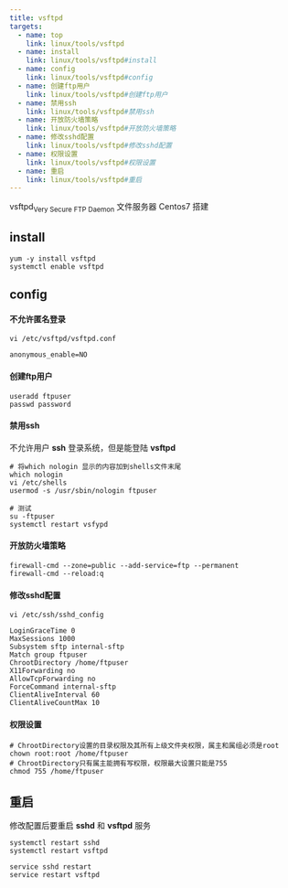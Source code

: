 ```yaml
---
title: vsftpd
targets:
  - name: top
    link: linux/tools/vsftpd
  - name: install
    link: linux/tools/vsftpd#install
  - name: config
    link: linux/tools/vsftpd#config
  - name: 创建ftp用户
    link: linux/tools/vsftpd#创建ftp用户
  - name: 禁用ssh
    link: linux/tools/vsftpd#禁用ssh
  - name: 开放防火墙策略
    link: linux/tools/vsftpd#开放防火墙策略
  - name: 修改sshd配置
    link: linux/tools/vsftpd#修改sshd配置
  - name: 权限设置
    link: linux/tools/vsftpd#权限设置
  - name: 重启
    link: linux/tools/vsftpd#重启
---
```


vsftpd<sub>Very Secure FTP Daemon</sub> 文件服务器 Centos7 搭建

## install

```shell
yum -y install vsftpd
systemctl enable vsftpd
```

## config

#### 不允许匿名登录

```shell
vi /etc/vsftpd/vsftpd.conf

anonymous_enable=NO
```

#### 创建ftp用户

```shell
useradd ftpuser
passwd password
```

#### 禁用ssh

不允许用户 **ssh** 登录系统，但是能登陆 **vsftpd**

```shell
# 将which nologin 显示的内容加到shells文件末尾
which nologin
vi /etc/shells
usermod -s /usr/sbin/nologin ftpuser

# 测试
su -ftpuser
systemctl restart vsfypd
```

#### 开放防火墙策略

```shell
firewall-cmd --zone=public --add-service=ftp --permanent
firewall-cmd --reload:q
```

#### 修改sshd配置

```shell
vi /etc/ssh/sshd_config

LoginGraceTime 0
MaxSessions 1000
Subsystem sftp internal-sftp
Match group ftpuser
ChrootDirectory /home/ftpuser
X11Forwarding no
AllowTcpForwarding no
ForceCommand internal-sftp
ClientAliveInterval 60
ClientAliveCountMax 10
```

#### 权限设置

```shell
# ChrootDirectory设置的目录权限及其所有上级文件夹权限，属主和属组必须是root
chown root:root /home/ftpuser
# ChrootDirectory只有属主能拥有写权限，权限最大设置只能是755
chmod 755 /home/ftpuser
```

## 重启

修改配置后要重启 **sshd** 和 **vsftpd** 服务

```shell script
systemctl restart sshd
systemctl restart vsftpd

service sshd restart
service restart vsftpd
```